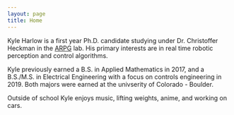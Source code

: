 ```yaml
---
layout: page
title: Home
---
```

Kyle Harlow is a first year Ph.D. candidate studying under Dr. Christoffer Heckman in the [ARPG](https://arpg.github.io) lab. His primary interests are in real time robotic perception and control algorithms.

Kyle previously earned a B.S. in Applied Mathematics in 2017, and a B.S./M.S. in Electrical Engineering with a focus on controls engineering in 2019. Both majors were earned at the univserity of Colorado - Boulder.

Outside of school Kyle enjoys music, lifting weights, anime, and working on cars.

